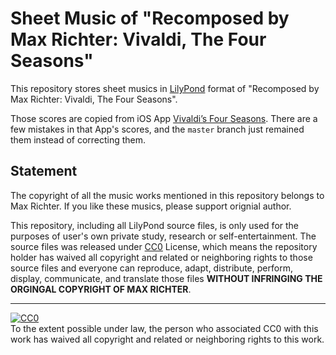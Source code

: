 # Sheet Music of "Recomposed by Max Richter: Vivaldi, The Four Seasons"

This repository stores sheet musics in [LilyPond](https://lilypond.org) format of "Recomposed by Max Richter: Vivaldi, The Four Seasons".

Those scores are copied from iOS App [Vivaldi’s Four Seasons](https://itunes.apple.com/us/app/vivaldis-four-seasons/id827751585). There are a few mistakes in that App's scores, and the `master` branch just remained them instead of correcting them. 

## Statement

The copyright of all the music works mentioned in this repository belongs to Max Richter. If you like these musics, please support orignial author.

This repository, including all LilyPond source files, is only used for the purposes of user's own private study, research or self-entertainment. The source files was released under [CC0](http://creativecommons.org/publicdomain/zero/1.0/) License, which means the repository holder has waived all copyright and related or neighboring rights to those source files and everyone can reproduce, adapt, distribute, perform, display, communicate, and translate those files **WITHOUT INFRINGING THE ORGINGAL COPYRIGHT OF MAX RICHTER**.

-----

<p xmlns:dct="http://purl.org/dc/terms/">
  <a rel="license"
     href="http://creativecommons.org/publicdomain/zero/1.0/">
    <img src="https://licensebuttons.net/p/zero/1.0/88x31.png" style="border-style: none;" alt="CC0" />
  </a>
  <br />
  To the extent possible under law,
  <span rel="dct:publisher" resource="[_:publisher]">the person who associated CC0</span>
  with this work has waived all copyright and related or neighboring
  rights to this work.
</p>